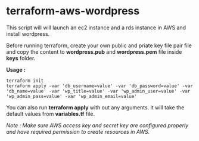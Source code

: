 # terraform-aws-wordpress

This script will will launch an ec2 instance and a rds instance in AWS and install wordpress.

Before running terraform, create your own public and priate key file pair file and copy the content to **wordpress.pub** and **wordpress.pem** file inside **keys** folder.

**Usage :**
```
terraform init
terraform apply -var 'db_username=value' -var 'db_password=value' -var 'db_name=value' -var 'wp_title=value' -var 'wp_admin_user=value' -var 'wp_admin_pass=value' -var 'wp_admin_email=value'
```
You can also run **terraform apply** with out any arguments. it will take the default values from **variables.tf** file.

_Note : Make sure AWS access key and secret key are configured properly and have required permission to create resources in AWS._
